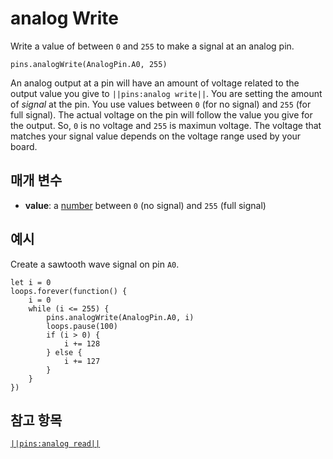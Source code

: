 # analog Write

Write a value of between `0` and `255` to make a signal at an analog pin.

```sig
pins.analogWrite(AnalogPin.A0, 255)
```

An analog output at a pin will have an amount of voltage related to the output value you give to `||pins:analog write||`. You are setting the amount of *signal* at the pin. You use values between `0` (for no signal) and `255` (for full signal). The actual voltage on the pin will follow the value you give for the output. So, `0` is no voltage and `255` is maximun voltage. The voltage that matches your signal value depends on the voltage range used by your board.

## 매개 변수

* **value**: a [number](types/number) between `0` (no signal) and `255` (full signal)

## 예시

Create a sawtooth wave signal on pin `A0`.

```blocks
let i = 0
loops.forever(function() {
    i = 0
    while (i <= 255) {
        pins.analogWrite(AnalogPin.A0, i)
        loops.pause(100)
        if (i > 0) {
            i += 128
        } else {
            i += 127
        }
    }
})

```

## 참고 항목

[`||pins:analog read||`](/reference/pins/analog-read)